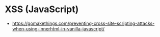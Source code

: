 # XSS (JavaScript)

* https://gomakethings.com/preventing-cross-site-scripting-attacks-when-using-innerhtml-in-vanilla-javascript/
